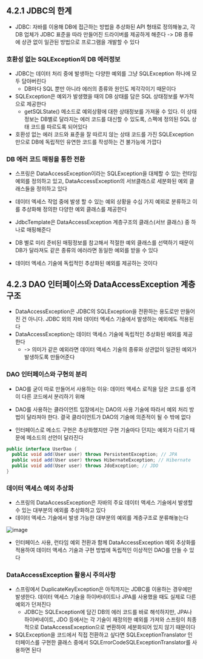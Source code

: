 ## 4.2.1 JDBC의 한계
- JDBC: 자바를 이용해 DB에 접근하는 방법을 추상화된 API 형태로 정의해놓고, 각 DB 업체가 JDBC 표준을 따라 만들어진 드라이버를 제공하게 해준다 -> DB 종류에 상관 없이 일관된 방법으로 프로그램을 개발할 수 있다
### 호환성 없는 SQLException의 DB 에러정보
- JDBC는 데이터 처리 중에 발생하는 다양한 예외를 그냥 SQLException 하나에 모두 담아버린다
	- DB마다 SQL 뿐만 아니라 에러의 종류와 원인도 제각각이기 때문이다
- SQLException은 예외가 발생했을 때의 DB 상태를 담은 SQL 상태정보를 부가적으로 제공한다
	- getSQLState() 메소드로 예외상황에 대한 상태정보를 가져올 수 있다. 이 상태정보는 DB별로 달라지는 에러 코드를 대신할 수 있도록, 스펙에 정의된 SQL 상태 코드를 따르도록 되어있다
- 호환성 없는 에러 코드와 표준을 잘 따르지 않는 상태 코드를 가진 SQLException 만으로 DB에 독립적인 유연한 코드를 작성하는 건 불가능에 가깝다

### DB 에러 코드 매핑을 통한 전환
- 스프링은 DataAccessException이라는 SQLException을 대체할 수 있는 런타임 예외를 정의하고 있고, DataAccessException의 서브클래스로 세분화된 예외 클래스들을 정의하고 있다
- 데이터 엑세스 작업 중에 발생 할 수 있는 예외 상황을 수십 가지 예외로 분류하고 이를 추상화해 정의한 다양한 예외 클래스를 제공한다

- JdbcTemplate은 DataAccessException 계층구조의 클래스(서브 클래스) 중 하나로 매핑해준다
- DB 별로 미리 준비된 매핑정보를 참고해서 적절한 예외 클래스를 선택하기 때문이 DB가 달라져도 같은 종류의 에러라면 동일한 예외를 받을 수 있다
- 데이터 엑세스 기술에 독립적인 추상화된 예외를 제공하는 것이다

## 4.2.3 DAO 인터페이스와 DataAccessException 계층구조
- DataAccessException은 JDBC의 SQLException을 전환하는 용도로만 만들어진 건 아니다. JDBC 외의 자바 데이터 엑세스 기술에서 발생하는 예외에도 적용된다
- DataAccessException는 데이터 액세스 기술에 독립적인 추상화된 예외를 제공한다
	- -> 의미가 같은 예외라면 데이터 액세스 기술의 종류와 상관없이 일관된 예외가 발생하도록 만들어준다

### DAO 인터페이스와 구현의 분리
- DAO를 굳이 따로 만들어서 사용하는 이유: 데이터 액세스 로직을 담은 코드를 성격이 다른 코드에서 분리하기 위해
- DAO를 사용하는 클라이언트 입장에서는 DAO의 사용 기술에 따라서 예외 처리 방법이 달라져야 한다. 결국 클라이언트가 DAO의 기술에 의존적이 될 수 밖에 없다

- 인터페이스로 메소드 구현은 추상화했지만 구현 기술마다 던지는 예외가 다르기 때문에 메소드의 선언이 달라진다
```java
public interface UserDao {
  public void add(User user) throws PersistentException; // JPA
  public void add(User user) throws HibernateException; // Hibernate
  public void add(User user) throws JdoException; // JDO
}
```

### 데이터 액세스 예외 추상화
- 스프링의 DataAccessException은 자바의 주요 데이터 액세스 기술에서 발생할 수 있는 대부분의 예외를 추상화하고 있다
- 데이터 엑세스 기술에서 발생 가능한 대부분의 예외를 계층구조로 분류해놓는다

![image](https://github.com/user-attachments/assets/7c1f700f-77f2-441e-82d8-b8b74442597b)


- 인터페이스 사용, 런타임 예외 전환과 함께 DataAccessException 예외 추상화를 적용하여 데이터 액세스 기술과 구현 방법에 독립적인 이상적인 DAO를 만들 수 있다

### DataAccessException 활용시 주의사항
- 스프링에서 DuplicateKeyException은 아직까지는 JDBC를 이용하는 경우에만 발생한다. 데이터 액세스 기술을 하이버네이트나 JPA를 사용했을 때도 실제로 다른 예외가 던져진다
	- JDBC는 SQLException에 담긴 DB의 에러 코드를 바로 해석하지만, JPA나 하이버네이트, JDO 등에서는 각 기술이 재정의한 예외를 가져와 스프링이 최종적으로 DataAccessException으로 변환하여 세분화되어 있지 않기 때문이다
- SQLException을 코드에서 직접 전환하고 싶다면 SQLExceptionTranslator 인터페이스를 구현한 클래스 중에서 SQLErrorCodeSQLExceptionTranslator를 사용하면 된다
